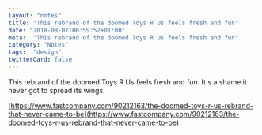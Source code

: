 ```yaml
---
layout: "notes"
title: "This rebrand of the doomed Toys R Us feels fresh and fun"
date: "2018-08-07T06:59:52+01:00"
meta:  "This rebrand of the doomed Toys R Us feels fresh and fun"
category: "Notes"
tags:  "design"
twitterCard: false
---
```

This rebrand of the doomed Toys R Us feels fresh and fun. It s a shame it never got to spread its wings.

[https://www.fastcompany.com/90212163/the-doomed-toys-r-us-rebrand-that-never-came-to-be](https://www.fastcompany.com/90212163/the-doomed-toys-r-us-rebrand-that-never-came-to-be)
